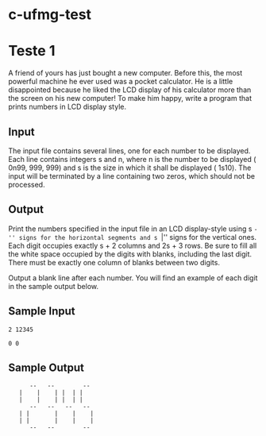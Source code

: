 # c-ufmg-test
# Teste 1

A friend of yours has just bought a new computer. Before this, the most powerful machine he ever used was a pocket calculator. He is a little disappointed because he liked the LCD display of his calculator more than the screen on his new computer! To make him happy, write a program that prints numbers in LCD display style.


## Input
The input file contains several lines, one for each number to be displayed. Each line contains integers s and n, where n is the number to be displayed ( 0n99, 999, 999) and s is the size in which it shall be displayed ( 1s10). The input will be terminated by a line containing two zeros, which should not be processed.

## Output
Print the numbers specified in the input file in an LCD display-style using s ``-'' signs for the horizontal segments and s ``|'' signs for the vertical ones. Each digit occupies exactly s + 2 columns and 2s + 3 rows. Be sure to fill all the white space occupied by the digits with blanks, including the last digit. There must be exactly one column of blanks between two digits.

Output a blank line after each number. You will find an example of each digit in the sample output below.

## Sample Input
```
2 12345
```
```
0 0
```

## Sample Output
```
      --   --        -- 
   |    |    | |  | |   
   |    |    | |  | |   
      --   --   --   -- 
   | |       |    |    |
   | |       |    |    |
      --   --        -- 
 ```

